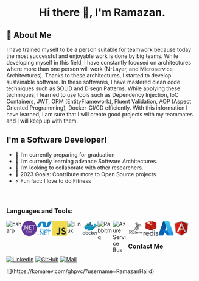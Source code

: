 <h1 align="center"> Hi there 👋, I'm Ramazan. </h1>

## 🚀 About Me 
  I have trained myself to be a person suitable for teamwork because today the most successful and enjoyable
work is done by big teams. While developing myself in this field, I have constantly focused on architectures where
more than one person will work (N-Layer, and Microservice Architectures). Thanks to these
architectures, I started to develop sustainable software. In these softwares, I have mastered clean code
techniques such as SOLID and Disegn Patterns. While applying these techniques, I learned to use tools such as
Dependency Injection, IoC Containers, JWT, ORM (EntityFramework), Fluent Validation, AOP (Aspect Oriented
Programming), Docker-CI/CD efficiently. With this information I have learned, I am sure that I will create good
projects with my teammates and I will keep up with them.
   
   
## I'm a Software Developer!
 
- 🔭 I’m currently preparing for graduation
- 🌱 I’m currently learning advance Software Architectures.
- 👯 I’m looking to collaborate with other researchers.
- 🥅 2023 Goals: Contribute more to Open Source projects
- ⚡ Fun fact: I love to do Fitness


<br />
 
### Languages and Tools:
<img align="left" alt="csharp" width="40px" src="https://upload.wikimedia.org/wikipedia/commons/thumb/0/0d/C_Sharp_wordmark.svg/240px-C_Sharp_wordmark.svg.png"/>
<img align="left" alt="DotNetCore" width="40px" src="https://github.com/devicons/devicon/blob/master/icons/dotnetcore/dotnetcore-original.svg"/>
<img align="left" alt="DotNet" width="40px" src="https://github.com/devicons/devicon/blob/master/icons/dot-net/dot-net-plain-wordmark.svg"/>
<img align="left" alt="JavaScript" width="40px" src="https://github.com/devicons/devicon/blob/master/icons/javascript/javascript-original.svg"/> 
<img align="left" alt="Linux" width="40px" src="https://upload.wikimedia.org/wikipedia/commons/thumb/3/35/Tux.svg/1200px-Tux.svg.png"/>
<img align="left" alt="Docker" width="40px" src="https://github.com/devicons/devicon/blob/master/icons/docker/docker-original-wordmark.svg"/>
<img align="left" alt="Rabbitmq" width="40px" src="https://store-images.s-microsoft.com/image/apps.10116.0422caba-4240-486b-bfe1-4c7a4676ce25.83d143fd-9761-487f-be62-65f5f9d690a7.5493c96b-989e-4db7-9a53-acfc95525be7"/>
<img align="left" alt="Azure Service Bus" width="40px" src="https://img.icons8.com/color/480/azure-service-bus--v1.png"/>
<img align="left" style="background-color:white" alt="MicrosoftSql" width="40px" src="https://github.com/devicons/devicon/blob/master/icons/microsoftsqlserver/microsoftsqlserver-plain-wordmark.svg"/>


<img align="left" alt="Redis" width="40px" src="https://github.com/devicons/devicon/blob/master/icons/redis/redis-original-wordmark.svg"/>
<img align="left" alt="Azure" width="40px" src="https://github.com/devicons/devicon/blob/master/icons/azure/azure-original.svg"/>
<img align="left" alt="Angular" width="40px" src="https://github.com/devicons/devicon/blob/master/icons/angularjs/angularjs-original.svg"/>
 <br />
 <br />
 
### Contact Me
[![LinkedIn](https://img.shields.io/badge/linkedin-%230077B5.svg?style=for-the-badge&logo=linkedin&logoColor=white)](https://www.linkedin.com/in/ramazan-halid-5819851b4/)
[![GitHub](https://img.shields.io/badge/github-%23121011.svg?style=for-the-badge&logo=github&logoColor=white)](https://github.com/RamazanHalid/)
[![Mail](https://img.shields.io/badge/Gmail-D14836?style=for-the-badge&logo=gmail&logoColor=white)](mailto:ramazan.halid.35@gmail.com)
<div>
![](https://komarev.com/ghpvc/?username=RamazanHalid)
</div>

